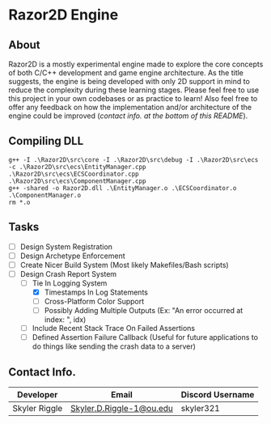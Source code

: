 # Razor2D Engine

## About

Razor2D is a mostly experimental engine made to explore the core concepts of both C/C++ development and game engine architecture. As the title suggests, the engine is being developed with only 2D support in mind to reduce the complexity during these learning stages. Please feel free to use this project in your own codebases or as practice to learn! Also feel free to offer any feedback on how the implementation and/or architecture of the engine could be improved (_contact info. at the bottom of this README_).

## Compiling DLL

```command
g++ -I .\Razor2D\src\core -I .\Razor2D\src\debug -I .\Razor2D\src\ecs -c .\Razor2D\src\ecs\EntityManager.cpp .\Razor2D\src\ecs\ECSCoordinator.cpp .\Razor2D\src\ecs\ComponentManager.cpp
g++ -shared -o Razor2D.dll .\EntityManager.o .\ECSCoordinator.o .\ComponentManager.o
rm *.o
```

## Tasks

- [ ] Design System Registration
- [ ] Design Archetype Enforcement
- [ ] Create Nicer Build System (Most likely Makefiles/Bash scripts)
- [ ] Design Crash Report System
    - [ ] Tie In Logging System
        - [X] Timestamps In Log Statements
        - [ ] Cross-Platform Color Support
        - [ ] Possibly Adding Multiple Outputs (Ex: "An error occurred at index: ", idx)
    - [ ] Include Recent Stack Trace On Failed Assertions
    - [ ] Defined Assertion Failure Callback (Useful for future applications to do things like sending the crash data to a server)

## Contact Info.

| Developer | Email | Discord Username |
| --------- | ----- | ---------------- |
| Skyler Riggle | Skyler.D.Riggle-1@ou.edu | skyler321 |